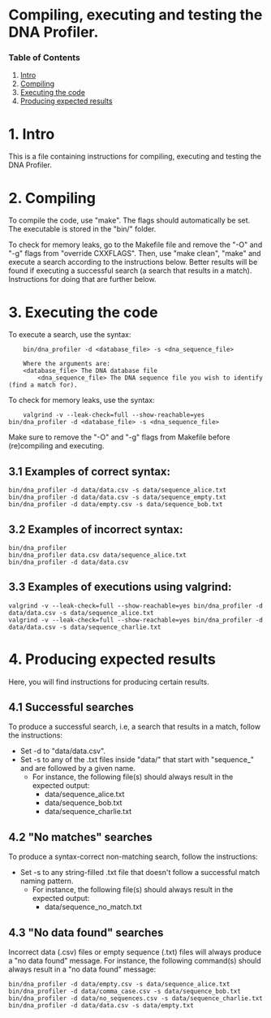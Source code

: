 # Compiling, executing and testing the DNA Profiler.

### Table of Contents
1. [Intro](#1-intro)
2. [Compiling](#2-compiling)
3. [Executing the code](#3-executing-the-code)
4. [Producing expected results](#4-producing-expected-results)

# 1. Intro
This is a file containing instructions for compiling, executing and testing the DNA Profiler.
	

# 2. Compiling
To compile the code, use "make". The flags should automatically be set. The executable is stored in the "bin/" folder.

To check for memory leaks, go to the Makefile file and remove the "-O" and "-g" flags from "override CXXFLAGS". Then, use "make clean", "make" and execute a search according to the instructions below. Better results will be found if executing a successful search (a search that results in a match). Instructions for doing that are further below.

# 3. Executing the code
To execute a search, use the syntax:
```
 	bin/dna_profiler -d <database_file> -s <dna_sequence_file>

 	Where the arguments are:
   	<database_file> The DNA database file
    	<dna_sequence_file> The DNA sequence file you wish to identify (find a match for).
```

To check for memory leaks, use the syntax:
```
	valgrind -v --leak-check=full --show-reachable=yes bin/dna_profiler -d <database_file> -s <dna_sequence_file>
```
Make sure to remove the "-O" and "-g" flags from Makefile before (re)compiling and executing.
 
## 3.1 Examples of correct syntax:
```
bin/dna_profiler -d data/data.csv -s data/sequence_alice.txt
bin/dna_profiler -d data/data.csv -s data/sequence_empty.txt
bin/dna_profiler -d data/empty.csv -s data/sequence_bob.txt
```

## 3.2 Examples of incorrect syntax:
```
bin/dna_profiler
bin/dna_profiler data.csv data/sequence_alice.txt
bin/dna_profiler -d data/data.csv
```

## 3.3 Examples of executions using valgrind:
```
valgrind -v --leak-check=full --show-reachable=yes bin/dna_profiler -d data/data.csv -s data/sequence_alice.txt
valgrind -v --leak-check=full --show-reachable=yes bin/dna_profiler -d data/data.csv -s data/sequence_charlie.txt
```

# 4. Producing expected results
Here, you will find instructions for producing certain results.
 
## 4.1 Successful searches

To produce a successful search, i.e, a search that results in a match, follow the instructions:
  * Set -d to "data/data.csv".
  * Set -s to any of the .txt files inside "data/" that start with "sequence_" and are followed by a given name.
    * For instance, the following file(s) should always result in the expected output:
      * data/sequence_alice.txt
      * data/sequence_bob.txt
      * data/sequence_charlie.txt


## 4.2 "No matches" searches

To produce a syntax-correct non-matching search, follow the instructions:
  * Set -s to any string-filled .txt file that doesn't follow a successful match naming pattern.
    * For instance, the following file(s) should always result in the expected output:
      * data/sequence_no_match.txt

## 4.3 "No data found" searches

Incorrect data (.csv) files or empty sequence (.txt) files will always produce a "no data found" message.
For instance, the following command(s) should always result in a "no data found" message:
 
```
bin/dna_profiler -d data/empty.csv -s data/sequence_alice.txt
bin/dna_profiler -d data/comma_case.csv -s data/sequence_bob.txt
bin/dna_profiler -d data/no_sequences.csv -s data/sequence_charlie.txt
bin/dna_profiler -d data/data.csv -s data/empty.txt
```